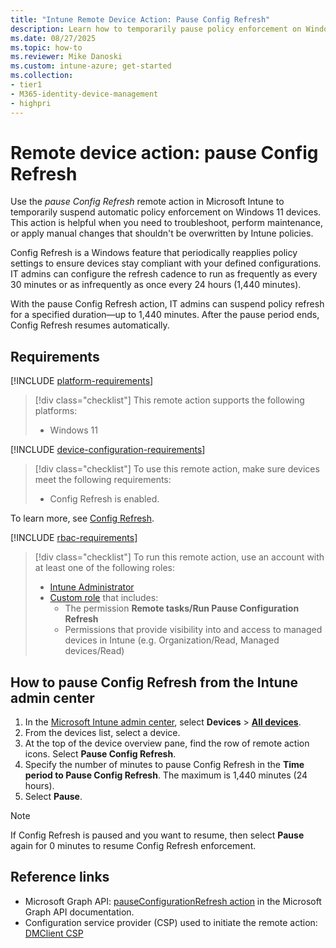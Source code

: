 ```yaml
---
title: "Intune Remote Device Action: Pause Config Refresh"
description: Learn how to temporarily pause policy enforcement on Windows 11 devices using Intune's Pause Config Refresh remote action to support troubleshooting and manual changes.
ms.date: 08/27/2025
ms.topic: how-to
ms.reviewer: Mike Danoski
ms.custom: intune-azure; get-started
ms.collection:
- tier1
- M365-identity-device-management
- highpri
---
```


# Remote device action: pause Config Refresh

Use the *pause Config Refresh* remote action in Microsoft Intune to temporarily suspend automatic policy enforcement on Windows 11 devices. This action is helpful when you need to troubleshoot, perform maintenance, or apply manual changes that shouldn't be overwritten by Intune policies.

Config Refresh is a Windows feature that periodically reapplies policy settings to ensure devices stay compliant with your defined configurations. IT admins can configure the refresh cadence to run as frequently as every 30 minutes or as infrequently as once every 24 hours (1,440 minutes).

With the pause Config Refresh action, IT admins can suspend policy refresh for a specified duration—up to 1,440 minutes. After the pause period ends, Config Refresh resumes automatically.

## Requirements

[!INCLUDE [platform-requirements](../includes/h3/platform-requirements.md)]

> [!div class="checklist"]
> This remote action supports the following platforms:
>
> - Windows 11

[!INCLUDE [device-configuration-requirements](../includes/h3/device-configuration-requirements.md)]

> [!div class="checklist"]
> To use this remote action, make sure devices meet the following requirements:
>
> - Config Refresh is enabled.

To learn more, see [Config Refresh][LEARN-1].

[!INCLUDE [rbac-requirements](../includes/h3/rbac-requirements.md)]

> [!div class="checklist"]
> To run this remote action, use an account with at least one of the following roles:
>
> - [Intune Administrator][ENT-R1]
> - [Custom role][INT-RC] that includes:
>   - The permission **Remote tasks/Run Pause Configuration Refresh**
>   - Permissions that provide visibility into and access to managed devices in Intune (e.g. Organization/Read, Managed devices/Read)

## How to pause Config Refresh from the Intune admin center

1. In the [Microsoft Intune admin center][INT-AC], select **Devices** > [**All devices**][INT-ALLD].
1. From the devices list, select a device.
1. At the top of the device overview pane, find the row of remote action icons. Select **Pause Config Refresh**.
1. Specify the number of minutes to pause Config Refresh in the **Time period to Pause Config Refresh**. The maximum is 1,440 minutes (24 hours).
1. Select **Pause**.

> [!Note]
> If Config Refresh is paused and you want to resume, then select **Pause** again for 0 minutes to resume Config Refresh enforcement.

## Reference links

- Microsoft Graph API: [pauseConfigurationRefresh action][GRAPH-1] in the Microsoft Graph API documentation.
- Configuration service provider (CSP) used to initiate the remote action: [DMClient CSP][CSP-1]

<!--links-->

[INT-AC]: https://go.microsoft.com/fwlink/?linkid=2109431
[INT-ALLD]: https://go.microsoft.com/fwlink/?linkid=2333814
[ENT-R1]: /entra/identity/role-based-access-control/permissions-reference#intune-administrator
[INT-RC]: /intune/intune-service/fundamentals/create-custom-role
[GRAPH-1]: /graph/api/intune-devices-manageddevice-pauseconfigurationrefresh

[CSP-1]: /windows/client-management/mdm/dmclient-csp#deviceproviderprovideridconfigrefresh
[LEARN-1]: /windows/security/book/operating-system-security-system-security#-config-refresh

